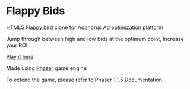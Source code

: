 Flappy Bids
===========

HTML5 Flappy bird clone for [Adphorus Ad optimization platform](http://adphorus.com)

Jump through between high and low bids at the optimum point, Increase your ROI.

[Play it here](http://eralpkaraduman.github.io/flappybids/)

Made using [Phaser](https://phaser.io) game engine

To extend the game, please refer to [Phaser 1.1.5 Documentation](https://github.com/photonstorm/phaser/tree/1.1.5/docs)
